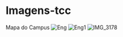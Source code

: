 # Imagens-tcc
Mapa do Campus
![Eng](https://user-images.githubusercontent.com/106028045/192534978-3bde697f-711e-426e-a43d-738166885be3.JPEG)
![Eng1](https://user-images.githubusercontent.com/106028045/192544504-32185062-18ec-4265-a843-f11f23ceceb8.JPEG)
![IMG_3178](https://user-images.githubusercontent.com/106028045/192545185-14a521fe-733d-4eb0-b9f9-4985e53fc408.JPEG)

